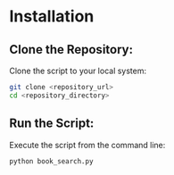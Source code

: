 # Installation

## Clone the Repository:
Clone the script to your local system:
```bash
git clone <repository_url>
cd <repository_directory>
```

## Run the Script:
Execute the script from the command line:
```bash
python book_search.py
```
